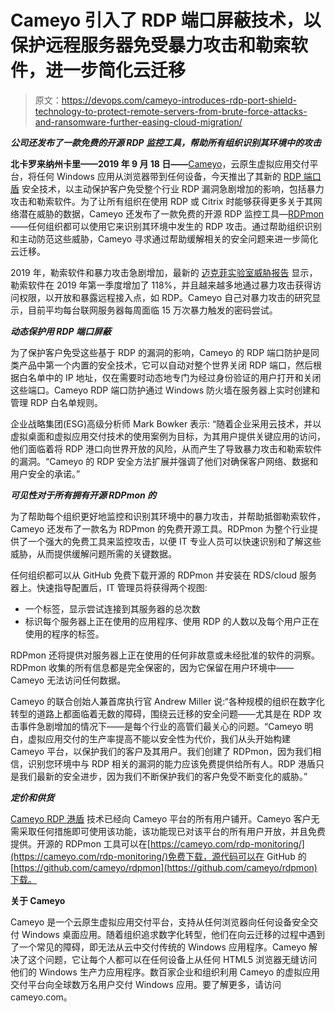 # Cameyo 引入了 RDP 端口屏蔽技术，以保护远程服务器免受暴力攻击和勒索软件，进一步简化云迁移

> 原文：<https://devops.com/cameyo-introduces-rdp-port-shield-technology-to-protect-remote-servers-from-brute-force-attacks-and-ransomware-further-easing-cloud-migration/>

***公司还发布了一款免费的开源 RDP 监控工具，帮助所有组织识别其环境中的攻击***

**北卡罗来纳州卡里——2019 年 9 月 18 日——**[Cameyo](http://cameyo.com)，云原生虚拟应用交付平台，将任何 Windows 应用从浏览器带到任何设备，今天推出了其新的 [RDP 端口盾](https://cameyo.com/rdp-port-shield/) 安全技术，以主动保护客户免受整个行业 RDP 漏洞急剧增加的影响，包括暴力攻击和勒索软件。为了让所有组织在使用 RDP 或 Citrix 时能够获得更多关于其网络潜在威胁的数据，Cameyo 还发布了一款免费的开源 RDP 监控工具—[RDPmon](https://cameyo.com/rdp-monitoring/)——任何组织都可以使用它来识别其环境中发生的 RDP 攻击。通过帮助组织识别和主动防范这些威胁，Cameyo 寻求通过帮助缓解相关的安全问题来进一步简化云迁移。

2019 年，勒索软件和暴力攻击急剧增加，最新的 [迈克菲实验室威胁报告](https://www.mcafee.com/enterprise/en-us/assets/reports/rp-quarterly-threats-aug-2019.pdf) 显示，勒索软件在 2019 年第一季度增加了 118%，并且越来越多地通过暴力攻击获得访问权限，以开放和暴露远程接入点，如 RDP。Cameyo 自己对暴力攻击的研究显示，目前平均每台联网服务器每周面临 15 万次暴力触发的密码尝试。

***动态保护用 RDP 端口屏蔽***

为了保护客户免受这些基于 RDP 的漏洞的影响，Cameyo 的 RDP 端口防护是同类产品中第一个内置的安全技术，它可以自动对整个世界关闭 RDP 端口，然后根据白名单中的 IP 地址，仅在需要时动态地专门为经过身份验证的用户打开和关闭这些端口。Cameyo RDP 端口防护通过 Windows 防火墙在服务器上实时创建和管理 RDP 白名单规则。

企业战略集团(ESG)高级分析师 Mark Bowker 表示: “随着企业采用云技术，并以虚拟桌面和虚拟应用交付技术的使用案例为目标，为其用户提供关键应用的访问，他们面临着将 RDP 港口向世界开放的风险，从而产生了导致暴力攻击和勒索软件的漏洞。“Cameyo 的 RDP 安全方法扩展并强调了他们对确保客户网络、数据和用户安全的承诺。”

***可见性对于所有拥有开源 RDPmon 的***

为了帮助每个组织更好地监控和识别其环境中的暴力攻击，并帮助抵御勒索软件，Cameyo 还发布了一款名为 RDPmon 的免费开源工具。RDPmon 为整个行业提供了一个强大的免费工具来监控攻击，以便 IT 专业人员可以快速识别和了解这些威胁，从而提供缓解问题所需的关键数据。

任何组织都可以从 GitHub 免费下载开源的 RDPmon 并安装在 RDS/cloud 服务器上。快速指导配置后，IT 管理员将获得两个视图:

*   一个标签，显示尝试连接到其服务器的总次数
*   标识每个服务器上正在使用的应用程序、使用 RDP 的人数以及每个用户正在使用的程序的标签。

RDPmon 还将提供对服务器上正在使用的任何非故意或未经批准的软件的洞察。RDPmon 收集的所有信息都是完全保密的，因为它保留在用户环境中——Cameyo 无法访问任何数据。

Cameyo 的联合创始人兼首席执行官 Andrew Miller 说:“各种规模的组织在数字化转型的道路上都面临着无数的障碍，围绕云迁移的安全问题——尤其是在 RDP 攻击事件急剧增加的情况下——是每个行业的高管们最关心的问题。“Cameyo 明白，虚拟应用交付的生产率提高不能以安全性为代价，我们从头开始构建 Cameyo 平台，以保护我们的客户及其用户。我们创建了 RDPmon，因为我们相信，识别您环境中与 RDP 相关的漏洞的能力应该免费提供给所有人。RDP 港盾只是我们最新的安全进步，因为我们不断保护我们的客户免受不断变化的威胁。”

***定价和供货***

[Cameyo RDP 港盾](https://cameyo.com/rdp-port-shield/) 技术已经向 Cameyo 平台的所有用户铺开。Cameyo 客户无需采取任何措施即可使用该功能，该功能现已对该平台的所有用户开放，并且免费提供。开源的 RDPmon 工具可以在[https://cameyo.com/rdp-monitoring/](https://cameyo.com/rdp-monitoring/)免费下载，源代码可以在 GitHub 的[https://github.com/cameyo/rdpmon](https://github.com/cameyo/rdpmon)下载。

**关于 Cameyo**

Cameyo 是一个云原生虚拟应用交付平台，支持从任何浏览器向任何设备安全交付 Windows 桌面应用。随着组织追求数字化转型，他们在向云迁移的过程中遇到了一个常见的障碍，即无法从云中交付传统的 Windows 应用程序。Cameyo 解决了这个问题，它让每个人都可以在任何设备上从任何 HTML5 浏览器无缝访问他们的 Windows 生产力应用程序。数百家企业和组织利用 Cameyo 的虚拟应用交付平台向全球数万名用户交付 Windows 应用。要了解更多，请访问 cameyo.com。